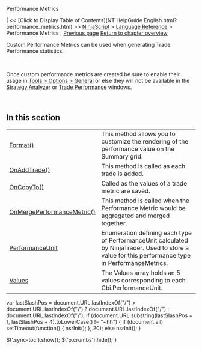 ﻿










 


Performance Metrics







| &lt;&lt; [Click to Display Table of Contents](NT HelpGuide English.html?performance_metrics.htm) &gt;&gt;
 [NinjaScript](ninjascript.htm) &gt; [Language Reference](language_reference_wip.htm) &gt;
Performance Metrics | [Previous page](supportsmultiobjectiveoptimiza.htm)
[Return to chapter overview](language_reference_wip.htm)










Custom Performance Metrics can be used when generating Trade Performance statistics. 


 


Once custom performance metrics are created be sure to enable their usage in [Tools &gt; Options &gt; General](general_section.htm) or else they will not be available in the [Strategy Analyzer](strategy_analyzer.htm) or [Trade Performance](trade_performance.htm) windows.


 


In this section
---------------




|  |  |
| --- | --- |
| [Format()](format.htm) | This method allows you to customize the rendering of the performance value on the Summary grid. |
| [OnAddTrade()](onaddtrade.htm) | This method is called as each trade is added. |
| [OnCopyTo()](oncopyto.htm) | Called as the values of a trade metric are saved. |
| [OnMergePerformanceMetric()](onmergeperformancemetric.htm) | This method is called when the Performance Metric would be aggregated and merged together. |
| [PerformanceUnit](performanceunit.htm) | Enumeration defining each type of PerformanceUnit calculated by NinjaTrader. Used to store a value for this performance type in PerformanceMetrics. |
| [Values](performancemetric_values.htm) | The Values array holds an 5 values corresponding to each Cbi.PerformanceUnit. |






 
 var lastSlashPos = document.URL.lastIndexOf("/") &gt; document.URL.lastIndexOf("\\") ? document.URL.lastIndexOf("/") : document.URL.lastIndexOf("\\");
 if (document.URL.substring(lastSlashPos + 1, lastSlashPos + 4).toLowerCase() != "~hh") {
 if (document.all) setTimeout(function() {
 nsrInit();
 }, 20);
 else nsrInit();
 }
 
 
 $('.sync-toc').show();
 $('p.crumbs').hide();
 }
 
 
 



